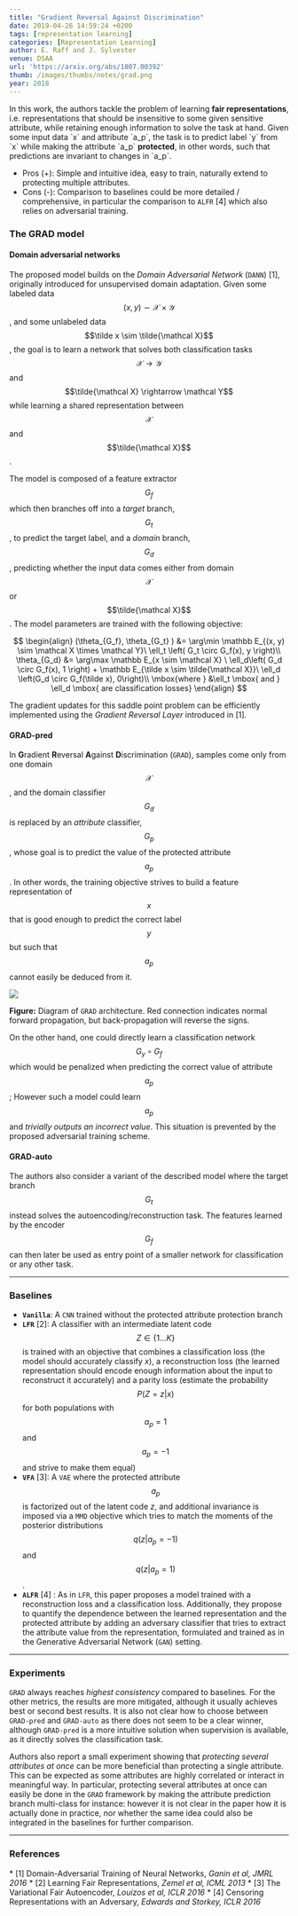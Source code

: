 ```yaml
---
title: "Gradient Reversal Against Discrimination"
date: 2019-04-26 14:59:24 +0200
tags: [representation learning]
categories: [Representation Learning]
author: E. Raff and J. Sylvester
venue: DSAA
url: 'https://arxiv.org/abs/1807.00392'
thumb: /images/thumbs/notes/grad.png
year: 2018
---
```


<div class="summary">
  In this work, the authors tackle the problem of learning <b>fair representations</b>, i.e. representations that should be insensitive to some given sensitive attribute, while retaining enough information to solve the task at hand.
  Given some input data `x` and attribute `a_p`, the task is to predict label `y` from `x` while making the attribute `a_p` <b>protected</b>, in other words, such that predictions are invariant to changes in `a_p`.

  <ul>
    <li><span class="procons">Pros (+):</span> Simple and intuitive idea, easy to train, naturally extend to protecting multiple attributes.</li>
    <li><span class="procons">Cons (-):</span> Comparison to baselines could be more detailed / comprehensive, in particular the comparison to <code>ALFR</code> <span class="citations">[4]</span> which also relies on adversarial training.</li>
  </ul>
</div>


<h3 class="section proposed"> The GRAD model</h3>


#### Domain adversarial networks
 The proposed model builds on the *Domain Adversarial Network* (`DANN`) <span class="citations">[1]</span>, originally introduced for unsupervised domain adaptation. Given some labeled data $$(x, y) \sim \mathcal X \times \mathcal Y$$, and some unlabeled data $$\tilde x \sim  \tilde{\mathcal X}$$, the goal is to learn a network that solves both classification tasks $$\mathcal X \rightarrow \mathcal Y$$ and $$\tilde{\mathcal X} \rightarrow \mathcal Y$$ while learning a shared representation between $$\mathcal X$$ and $$\tilde{\mathcal X}$$.

The model is composed of a feature extractor $$G_f$$ which then branches off into a *target* branch, $$G_t$$, to predict the target label, and a *domain* branch, $$G_d$$, predicting whether the input data comes either from domain $$\mathcal X$$ or $$\tilde{\mathcal X}$$. The model parameters are trained with the following objective:

$$
\begin{align}
(\theta_{G_f}, \theta_{G_t} ) &= \arg\min \mathbb E_{(x, y) \sim \mathcal X \times \mathcal Y}\  \ell_t \left( G_t \circ G_f(x), y \right)\\
\theta_{G_d} &= \arg\max \mathbb E_{x \sim \mathcal X} \ \ell_d\left(  G_d \circ G_f(x), 1 \right) + \mathbb E_{\tilde x \sim \tilde{\mathcal X}}\ \ell_d \left(G_d \circ G_f(\tilde x), 0\right)\\
\mbox{where } &\ell_t \mbox{ and } \ell_d \mbox{ are classification losses}
\end{align}
$$

The gradient updates for this saddle point problem can be efficiently implemented using the *Gradient Reversal Layer*  introduced in <span class="citations">[1]</span>.

#### GRAD-pred
In **G**radient **R**eversal **A**gainst **D**iscrimination (`GRAD`), samples come only from one domain $$\mathcal X$$, and the domain classifier $$G_d$$ is replaced by an *attribute* classifier, $$G_p$$, whose goal is to predict the value of the protected attribute $$a_p$$.
In other words, the training objective strives to build a feature representation of $$x$$ that is good enough to predict the correct label $$y$$ but such that $$a_p$$ cannot easily be deduced from it.



<div class="figure">
<img src="{{ site.baseurl }}/images/posts/model_GRAD.jpg">
<p><b>Figure:</b>  Diagram of <code>GRAD</code> architecture. Red connection indicates normal forward propagation, but back-propagation will reverse the signs.</p>
</div>



On the other hand, one could directly learn a classification network $$G_y \circ G_f$$ which would be penalized when predicting the correct value of attribute $$a_p$$; However such a model could learn $$a_p$$ and *trivially outputs an incorrect value*. This situation is prevented by the proposed adversarial training scheme.

#### GRAD-auto
The authors also consider a variant of the described model where the target branch $$G_t$$ instead solves the autoencoding/reconstruction task. The features learned by the encoder $$G_f$$ can then later be used as entry point of a smaller network for classification or any other task.

---


<h3 class="section sota"> Baselines </h3>

 * **`Vanilla`**: A `CNN` trained without the protected attribute protection branch
 * **`LFR`** <span class="citations">[2]</span>: A classifier with an intermediate latent code $$Z \in \{1 \dots K\}$$ is trained with an objective that combines a classification loss (the model should accurately classify $x$), a reconstruction loss (the learned representation should encode enough information about the input to reconstruct it accurately) and a parity loss (estimate the probability $$P(Z=z \vert x)$$ for both populations with $$a_p = 1$$ and $$a_p = -1$$ and strive to make them equal)
 * **`VFA`** <span class="citations">[3]</span>: A `VAE` where the protected attribute $$a_p$$ is factorized out of the latent code $z$, and additional invariance is imposed via a `MMD` objective which tries to match the moments of the posterior distributions $$q(z \vert a_p = -1)$$ and $$q(z \vert a_p = 1)$$.
 * **`ALFR`** <span class="citations">[4]</span> : As in `LFR`, this paper proposes a model trained with a reconstruction loss and a classification loss. Additionally, they propose to quantify the dependence between the learned representation and the protected attribute by adding an adversary classifier that tries to extract the attribute value from the representation, formulated and trained as in the Generative Adversarial Network (`GAN`) setting.

---

<h3 class="section experiments"> Experiments </h3>

`GRAD` always reaches *highest consistency* compared to baselines. For the other metrics, the results are more mitigated, although it usually achieves best or second best results. It is also not clear how to choose between `GRAD-pred` and `GRAD-auto` as there does not seem to be a clear winner, although `GRAD-pred` is a more intuitive solution when supervision is available, as it directly solves the classification task.

Authors also report a small experiment showing that *protecting several attributes at once* can be more beneficial than protecting a single attribute. This can be expected as some attributes are highly correlated or interact in meaningful way.
In particular, protecting several attributes at once can easily be done in the `GRAD` framework by making the attribute prediction branch multi-class for instance: however it is not clear in the paper how it is actually done in practice, nor whether the same  idea could also be integrated in the baselines for further comparison.

---


<h3 class="section references"> References </h3>
   * <span class="citations">[1]</span> Domain-Adversarial Training of Neural Networks, <i>Ganin et al, JMRL 2016</i>
   * <span class="citations">[2]</span> Learning Fair Representations,  <i>Zemel et al, ICML 2013</i>
   * <span class="citations">[3]</span> The Variational Fair Autoencoder, <i>Louizos et al, ICLR 2016</i>
   * <span class="citations">[4]</span> Censoring Representations with an Adversary, <i>Edwards and Storkey, ICLR 2016</i>
